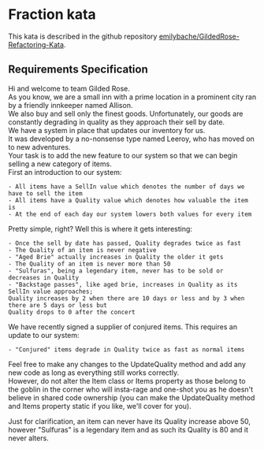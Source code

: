 # Fraction kata

This kata is described in the github repository [emilybache/GildedRose-Refactoring-Kata](https://github.com/emilybache/GildedRose-Refactoring-Kata).

## Requirements Specification

Hi and welcome to team Gilded Rose.  
As you know, we are a small inn with a prime location in a prominent city ran by a friendly innkeeper named Allison.  
We also buy and sell only the finest goods.
Unfortunately, our goods are constantly degrading in quality as they approach their sell by date.  
We have a system in place that updates our inventory for us.  
It was developed by a no-nonsense type named Leeroy, who has moved on to new adventures.  
Your task is to add the new feature to our system so that we can begin selling a new category of items.  
First an introduction to our system:

	- All items have a SellIn value which denotes the number of days we have to sell the item
	- All items have a Quality value which denotes how valuable the item is
	- At the end of each day our system lowers both values for every item

Pretty simple, right? Well this is where it gets interesting:

	- Once the sell by date has passed, Quality degrades twice as fast
	- The Quality of an item is never negative
	- "Aged Brie" actually increases in Quality the older it gets
	- The Quality of an item is never more than 50
	- "Sulfuras", being a legendary item, never has to be sold or decreases in Quality
	- "Backstage passes", like aged brie, increases in Quality as its SellIn value approaches;
	Quality increases by 2 when there are 10 days or less and by 3 when there are 5 days or less but
	Quality drops to 0 after the concert

We have recently signed a supplier of conjured items. This requires an update to our system:

	- "Conjured" items degrade in Quality twice as fast as normal items

Feel free to make any changes to the UpdateQuality method and add any new code as long as everything
still works correctly.  
However, do not alter the Item class or Items property as those belong to the
goblin in the corner who will insta-rage and one-shot you as he doesn't believe in shared code
ownership (you can make the UpdateQuality method and Items property static if you like, we'll cover
for you).

Just for clarification, an item can never have its Quality increase above 50, however "Sulfuras" is a
legendary item and as such its Quality is 80 and it never alters.
